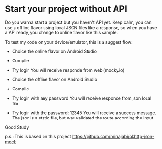 # Start your project without API 

Do you wanna start a project but you haven't API yet. Keep calm, you can use a offline flavor using local JSON files like a response, so when you have a API ready, you change to online flavor like this sample.

To test my code on your device/emulator, this is a suggest flow:

- Choice the online flavor on Android Studio
- Compile
- Try login
You will receive responde from web (mocky.io)

- Choice the offline flavor on Android Studio
- Compile
- Try login with any password
You will receive responde from json local file

- Try login with the password: 12345
You will receive a success message. The json is a static file, but was validated the route according the input

Good Study

p.s.: This is based on this project https://github.com/mirrajabi/okhttp-json-mock



